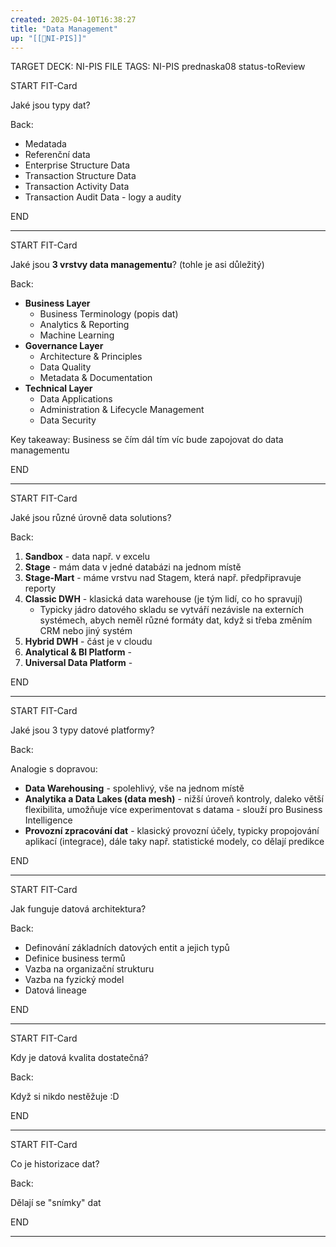 ```yaml
---
created: 2025-04-10T16:38:27
title: "Data Management"
up: "[[📖NI-PIS]]"
---
```


TARGET DECK: NI-PIS
FILE TAGS: NI-PIS prednaska08 status-toReview


START
FIT-Card

Jaké jsou typy dat?

Back:

- Medatada
- Referenční data
- Enterprise Structure Data
- Transaction Structure Data
- Transaction Activity Data
- Transaction Audit Data - logy a audity

END

---


START
FIT-Card

Jaké jsou **3 vrstvy data managementu**? (tohle je asi důležitý)

Back:

- **Business Layer**
	- Business Terminology (popis dat)
	- Analytics & Reporting
	- Machine Learning
- **Governance Layer**
	- Architecture & Principles
	- Data Quality
	- Metadata & Documentation
- **Technical Layer**
	- Data Applications
	- Administration & Lifecycle Management
	- Data Security

Key takeaway: Business se čím dál tím víc bude zapojovat do data managementu

END

---


START
FIT-Card

Jaké jsou různé úrovně data solutions?

Back:

1. **Sandbox** - data např. v excelu
2. **Stage** - mám data v jedné databázi na jednom místě
3. **Stage-Mart** - máme vrstvu nad Stagem, která např. předpřipravuje reporty
4. **Classic DWH** - klasická data warehouse (je tým lidí, co ho spravují)
	- Typicky jádro datového skladu se vytváří nezávisle na externích systémech, abych neměl různé formáty dat, když si třeba změním CRM nebo jiný systém
5. **Hybrid DWH** - část je v cloudu
6. **Analytical & BI Platform** - 
7. **Universal Data Platform** - 

END

---


START
FIT-Card

Jaké jsou 3 typy datové platformy? 

Back:

Analogie s dopravou:

- **Data Warehousing** - spolehlivý, vše na jednom místě
- **Analytika a Data Lakes (data mesh)** - nižší úroveň kontroly, daleko větší flexibilita, umožňuje více experimentovat s datama - slouží pro Business Intelligence
- **Provozní zpracování dat** - klasický provozní účely, typicky propojování aplikací (integrace), dále taky např. statistické modely, co dělají predikce

END

---


START
FIT-Card

Jak funguje datová architektura?

Back:

- Definování základních datových entit a jejich typů
- Definice business termů
- Vazba na organizační strukturu
- Vazba na fyzický model
- Datová lineage

END

---


START
FIT-Card

Kdy je datová kvalita dostatečná?

Back:

Když si nikdo nestěžuje :D

END

---


START
FIT-Card

Co je historizace dat?

Back:

Dělají se "snímky" dat  

END

---
